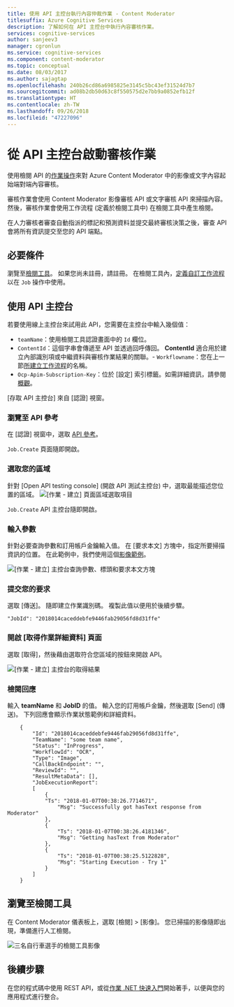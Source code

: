 ```yaml
---
title: 使用 API 主控台執行內容仲裁作業 - Content Moderator
titlesuffix: Azure Cognitive Services
description: 了解如何在 API 主控台中執行內容審核作業。
services: cognitive-services
author: sanjeev3
manager: cgronlun
ms.service: cognitive-services
ms.component: content-moderator
ms.topic: conceptual
ms.date: 08/03/2017
ms.author: sajagtap
ms.openlocfilehash: 240b26cd86a6985825e3145c5bc43ef31524d7b7
ms.sourcegitcommit: ad08b2db50d63c8f550575d2e7bb9a0852efb12f
ms.translationtype: HT
ms.contentlocale: zh-TW
ms.lasthandoff: 09/26/2018
ms.locfileid: "47227096"
---
```

# <a name="start-a-moderation-job-from-the-api-console"></a>從 API 主控台啟動審核作業

使用檢閱 API 的[作業操作](https://westus.dev.cognitive.microsoft.com/docs/services/580519463f9b070e5c591178/operations/580519483f9b0709fc47f9c5)來對 Azure Content Moderator 中的影像或文字內容起始端對端內容審核。 

審核作業會使用 Content Moderator 影像審核 API 或文字審核 API 來掃描內容。 然後，審核作業會使用工作流程 (定義於檢閱工具中) 在檢閱工具中產生檢閱。 

在人力審核者審查自動指派的標記和預測資料並提交最終審核決策之後，審查 API 會將所有資訊提交至您的 API 端點。

## <a name="prerequisites"></a>必要條件

瀏覽至[檢閱工具](https://contentmoderator.cognitive.microsoft.com/)。 如果您尚未註冊，請註冊。 在檢閱工具內，[定義自訂工作流程](Review-Tool-User-Guide/Workflows.md)以在 `Job` 操作中使用。

## <a name="use-the-api-console"></a>使用 API 主控台
若要使用線上主控台來試用此 API，您需要在主控台中輸入幾個值：
    
- `teamName`：使用檢閱工具認證畫面中的 `Id` 欄位。 
- `ContentId`：這個字串會傳遞至 API 並透過回呼傳回。 **ContentId** 適合用於建立內部識別項或中繼資料與審核作業結果的關聯。- `Workflowname`：您在上一節[所建立工作流程](Review-Tool-User-Guide/Workflows.md)的名稱。
- `Ocp-Apim-Subscription-Key`：位於 [設定] 索引標籤。如需詳細資訊，請參閱[概觀](overview.md)。

[存取 API 主控台] 來自 [認證] 視窗。

### <a name="navigate-to-the-api-reference"></a>瀏覽至 API 參考
在 [認證] 視窗中，選取 [API 參考](https://westus.dev.cognitive.microsoft.com/docs/services/580519463f9b070e5c591178/operations/580519483f9b0709fc47f9c5)。

  `Job.Create` 頁面隨即開啟。

### <a name="select-your-region"></a>選取您的區域
針對 [Open API testing console] \(開啟 API 測試主控台\) 中，選取最能描述您位置的區域。
  ![[作業 - 建立] 頁面區域選取項目](images/test-drive-job-1.png)

  `Job.Create` API 主控台隨即開啟。 

### <a name="enter-parameters"></a>輸入參數

針對必要查詢參數和訂用帳戶金鑰輸入值。 在 [要求本文] 方塊中，指定所要掃描資訊的位置。 在此範例中，我們使用這個[影像範例](https://moderatorsampleimages.blob.core.windows.net/samples/sample6.png)。

  ![[作業 - 建立] 主控台查詢參數、標頭和要求本文方塊](images/job-api-console-inputs.PNG)

### <a name="submit-your-request"></a>提交您的要求
選取 [傳送]。 隨即建立作業識別碼。 複製此值以便用於後續步驟。

  `"JobId": "2018014caceddebfe9446fab29056fd8d31ffe"`

### <a name="open-the-get-job-details-page"></a>開啟 [取得作業詳細資料] 頁面
選取 [取得]，然後藉由選取符合您區域的按鈕來開啟 API。

  ![[作業 - 建立] 主控台的取得結果](images/test-drive-job-4.png)

### <a name="review-the-response"></a>檢閱回應

輸入 **teamName** 和 **JobID** 的值。 輸入您的訂用帳戶金鑰，然後選取 [Send] \(傳送\)。 下列回應會顯示作業狀態範例和詳細資料。

```
    {
        "Id": "2018014caceddebfe9446fab29056fd8d31ffe",
        "TeamName": "some team name",
        "Status": "InProgress",
        "WorkflowId": "OCR",
        "Type": "Image",
        "CallBackEndpoint": "",
        "ReviewId": "",
        "ResultMetaData": [],
        "JobExecutionReport": 
        [
            {
            "Ts": "2018-01-07T00:38:26.7714671",
                "Msg": "Successfully got hasText response from Moderator"
            },
            {
                "Ts": "2018-01-07T00:38:26.4181346",
                "Msg": "Getting hasText from Moderator"
            },
            {
                "Ts": "2018-01-07T00:38:25.5122828",
                "Msg": "Starting Execution - Try 1"
            }
        ]
    }
```

## <a name="navigate-to-the-review-tool"></a>瀏覽至檢閱工具
在 Content Moderator 儀表板上，選取 [檢閱] > [影像]。 您已掃描的影像隨即出現，準備進行人工檢閱。

  ![三名自行車選手的檢閱工具影像](images/ocr-sample-image.PNG)

## <a name="next-steps"></a>後續步驟

在您的程式碼中使用 REST API，或從[作業 .NET 快速入門](moderation-jobs-quickstart-dotnet.md)開始著手，以便與您的應用程式進行整合。
